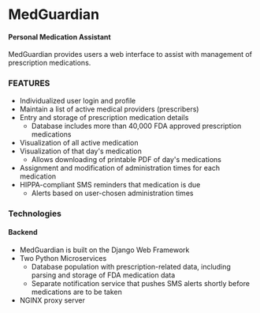 # **MedGuardian**

<h4>Personal Medication Assistant</h4>

<p>MedGuardian provides users a web interface to assist with management of prescription medications.</p>
<h3>FEATURES</h3>
<ul>
  <li>Individualized user login and profile</li>
  <li>Maintain a list of active medical providers (prescribers)</li>
  <li>Entry and storage of prescription medication details
    <ul>
      <li>Database includes  more than 40,000 FDA approved prescription medications</li>
    </ul>
  </li>
  <li>Visualization of all active medication</li>
  <li>Visualization of that day's medication
    <ul>
      <li>Allows downloading of printable PDF of day's medications</li>
    </ul>
  </li>
  <li>Assignment and modification of administration times for each medication</li>
  <li>HIPPA-compliant SMS reminders that medication is due
    <ul>
      <li>Alerts based on user-chosen administration times</li>
    </ul>
  </li>
</ul>

<h3>Technologies</h3>

<h4>Backend</h4>
<ul>
  <li>MedGuardian is built on the Django Web Framework</li>
  <li>Two Python Microservices
    <ul>
      <li>Database population with prescription-related data, including parsing and storage of FDA medication data</li>
      <li>Separate notification service that pushes SMS alerts shortly before medications are to be taken</li>
    </ul>
  </li>
  <li>NGINX proxy server</li>
</ul>

